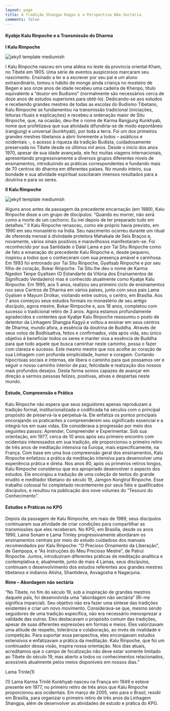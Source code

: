 ```yaml
---
layout: page
title: A Tradição Shangpa Kagyu e a Perspectiva Não-Sectária
comments: false
---
```



#### Kyabje Kalu Rinpoche e a Transmissão do Dharma

**I Kalu Rimpoche**

![jekyll template mediumish]({{site.baseurl}}/assets/images/kalu-i.jpg)

I Kalu Rinpoche nasceu em uma aldeia no leste da província oriental Kham, no Tibete em 1905. Uma série de eventos auspiciosos marcaram seu nascimento. Ensinado a ler e a escrever por seu pai e um aluno extraordinário, tomou o hábito de monge ainda criança no mosteiro de Begen e aos onze anos de idade recebeu uma cadeira de Khenpo, título equivalente a “doutor em Budismo” (normalmente são necessários cerca de doze anos de estudos superiores para obtê-lo). Dedicando-se aos estudos e recebendo grandes mestres de todas as escolas do Budismo Tibetano, Kalu Rimpoche se fundamentou na transmissão tradicional (iniciações, leituras rituais e explicações) e recebeu a ordenação maior de Situ Rinpoche, que, na ocasião, deu-lhe o nome de Karma Rangjung Kunkhyab, nome que profetizava que sua atividade difundiria-se de modo espontâneo (rangjung) e universal (kunkhyab), por toda a terra.
Foi um dos primeiros grandes mestres tibetanos a abrir livremente a todos – asiáticos e ocidentais -, o acesso à riqueza da tradição Budista, cuidadosamente preservada no Tibete desde os últimos mil anos. Desde o início dos anos 1970, apesar de sua idade avançada, ele fez muitas viagens internacionais, apresentando progressivamente a diversos grupos diferentes níveis de ensinamentos, introduzindo as práticas correspondentes e fundando mais de 70 centros do dharma em diferentes países. No mundo inteiro, sua bondade e sua atividade espiritual suscitaram imensos resultados para a doutrina e para os seres.
    
**II Kalu Rimpoche**

![jekyll template mediumish]({{site.baseurl}}/assets/images/kalu-ii.jpg)

Alguns anos antes da passagem da precedente encarnação (em 1989), Kalu Rinpoche disse a um grupo de discípulos: “Quando eu morrer, não será como a morte de um cachorro. Eu irei depois de ter preparado tudo em detalhes.”
II Kalu Rinpoche renasceu, como ele próprio havia previsto, em 1990 em seu monastério na Índia. Seu nascimento ocorreu durante um ritual de oferenda mensal à divindade protetora Mahakala de Seis Braços e, novamente, vários sinais positivos e maravilhosos manifestaram-se.
Foi reconhecido por sua Santidade o Dalai Lama e por Tai Situ Rinpoche como de fato a emanação do precedente Kalu Rinpoche e, desde pequeno, inspirou a todos que o conheceram com sua presença amável e carinhosa.
Em 1993 foi entronado por Tai Situ Rinpoche, Gyaltsab Rinpoche e por seu filho de coração, Bokar Rinpoche. Tai Situ lhe deu o nome de Karma Ngedon Tenpe Gyaltsen (O Estandarte da Vitória dos Ensinamentos de Significado Verdadeiro) mas é conhecido atualmente como Kyabje Kalu Rinpoche. Em 1995, aos 5 anos, realizou seu primeiro ciclo de ensinamentos nos seus Centros de Dharma em vários países, junto com seus pais Lama Gyalsen e Mayum Drolkar, visitando entre outros, o centro, em Brasília. Aos 7 anos começou seus estudos formais no monastério de seu antigo discípulo, agora mestre, Bokar Rimpoche e, aos 18 anos, completou com sucesso o tradicional retiro de 3 anos.
Agora estamos profundamente agradecidos e contentes que Kyabje Kalu Rinpoche reassumiu o posto de detentor da Linhagem Shangpa Kagyü e voltou a ensinar em seus centros de Dharma, mundo afora, a essência da doutrina de Buddha. Através de seus votos de Bodhisattva, feitos e confirmados, vida após vida, seu único objetivo é beneficiar todos os seres e manter viva a essência de Buddha para que todo aquele que busca caminhar neste caminho, possa o fazer com clareza e sucesso.
Este mesmo mestre que nos acolhe ao coração de sua Linhagem com profunda simplicidade, humor e coragem. Cortando hipocrisias sociais e internas, ele libera o caminho para que possamos ver e seguir o nosso caminho interior de paz, felicidade e realização dos nossos mais profundos desejos. Desta forma somos capazes de avançar em direção a sermos pessoas felizes, positivas, ativas e despertas neste mundo.

#### Estudo, Compreensão e Prática

Kalu Rinpoche não espera que seus seguidores apenas reproduzam a tradição formal, institucionalizada e codificada há séculos com o principal propósito de preservá-la e perpetuá-la. Ele enfatiza os pontos principais encorajando os praticantes a compreenderem seu significado essencial e a integrá-los em suas vidas. Ele considerava a progressão por meio dos seguintes passos: Aprender, Compreender e Experimentar.
Sob sua orientação, em 1977, cerca de 10 anos após seu primeiro encontro com ocidentais interessados em sua tradição, ele proporcionou o primeiro retiro de três anos de meditação intensiva na Europa, mais especificamente, na França. Com base em uma boa compreensão geral dos ensinamentos, Kalu Rinpoche enfatizou a prática da meditação intensiva para desenvolver uma experiência prática e direta.
Nos anos 80, após os primeiros retiros longos, Kalu Rimpoche considerou que era apropriado desenvolver o aspecto dos estudos. Ele encorajou a tradução de uma coleção de textos do grande erudito e meditador tibetano do século 19, Jamgon Kongtrul Rinpoche. Esse trabalho colossal foi completado recentemente por seus fiéis e qualificados discípulos, e resultou na publicação dos nove volumes do “Tesouro do Conhecimento”.

#### Estudos e Práticas no KPG

Depois da passagem de Kalu Rimpoche, em maio de 1989, seus discípulos continuaram sua atividade de criar condições para compartilhar as transmissões que eles receberam. No KPG, em Brasília, desde os anos 1990, Lama Sonam e Lama Trinley progressivamente abordaram os ensinamentos centrais por meio do estudo cuidadoso dos manuais recomendados por Kalu Rinpoche: “O Precioso Ornamento da Liberação”, de Gampopa, e “As Instruções do Meu Precioso Mestre”, de Patrul Rinpoche. Juntos, introduziram diferentes práticas de meditação analítica e contemplativa e, atualmente, junto de mais 4 Lamas, seus discípulos, continuam o desenvolvimento dos estudos referentes aos grandes mestres tibetanos e indianos Atisha, Shantideva, Asvagosha e Nagarjuna.

**Rime – Abordagem não sectária**

“No Tibete, no fim do século 19, sob a inspiração de grandes mestres daquele país, foi desenvolvida uma “abordagem não sectária” (Ri-me significa imparcial). Seu objetivo não era fazer uma síntese das tradições existentes e criar um novo movimento. Considerava-se que, mesmo sendo seguidores de uma tradição específica, não era necessário menosprezar a validade das outras. Eles destacavam o propósito comum das tradições, apesar de suas diferentes expressões em formas e meios. Eles valorizavam uma atitude de respeito, tolerância e colaboração, ao invés de rivalidade e competição. Para suportar essa perspectiva, eles encorajavam estudos extensivos e enfatizavam a prática da meditação.
Kalu Rinpoche, que foi um continuador dessa visão, inspira nossa orientação. Nos dias atuais, acreditamos que o campo de focalização não deve estar somente limitado ao Tibete do século 19, mas aberto a todos os conhecimentos relacionados, acessíveis atualmente pelos meios disponíveis em nossos dias.”

Lama Trinle(1)

(1) Lama Karma Trinlé Kunkhyab nasceu na França em 1949 e esteve presente em 1977, no primeiro retiro de três anos que Kalu Rinpoche proporcionou aos ocidentais. Em março de 2005, veio para o Brasil, residir em Brasília, para organizar o primeiro retiro de três anos da Linhagem Shangpa, além de desenvolver as atividades de estudo e prática do KPG.
